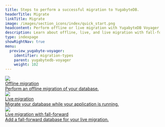 ```yaml
---
title: Steps to perform a successful migration to YugabyteDB.
headerTitle: Migrate
linkTitle: Migrate
image: /images/section_icons/index/quick_start.png
headcontent: Perform offline or live migration with YugabyteDB Voyager
description: Learn about offline, live, and live migration with fall-foward option to migrate your source database to your target YugabyteDB.
type: indexpage
showRightNav: true
menu:
  preview_yugabyte-voyager:
    identifier: migration-types
    parent: yugabytedb-voyager
    weight: 102
---
```


<div class="row">

  <div class="col-12 col-md-6 col-lg-12 col-xl-6">
    <a class="section-link icon-offset" href="migrate-steps/">
      <div class="head">
        <img class="icon" src="/images/section_icons/index/introduction.png" aria-hidden="true" />
        <div class="title">Offline migration</div>
      </div>
      <div class="body">
        Perform an offline migration of your database.
      </div>
    </a>
  </div>

  <div class="col-12 col-md-6 col-lg-12 col-xl-6">
    <a class="section-link icon-offset" href="live-migrate/">
      <div class="head">
        <img class="icon" src="/images/section_icons/manage/pitr.png" aria-hidden="true" />
        <div class="title">Live migration</div>
      </div>
      <div class="body">
        Migrate your database while your application is running.
      </div>
    </a>
  </div>

  <div class="col-12 col-md-6 col-lg-12 col-xl-6">
    <a class="section-link icon-offset" href="live-fall-forward/">
      <div class="head">
        <img class="icon" src="/images/section_icons/manage/backup.png" aria-hidden="true" />
        <div class="title">Live migration with fall-forward</div>
      </div>
      <div class="body">
        Add a fall-forward database for your live migration.
      </div>
    </a>
  </div>
</div>
